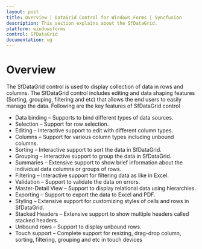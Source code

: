 ```yaml
---
layout: post
title: Overview | DataGrid Control for Windows Forms | Syncfusion
description: This section explains about the SfDataGrid.
platform: windowsforms
control: SfDataGrid
documentation: ug
---
```


# Overview

The SfDataGrid control is used to display collection of data in rows and columns. The SfDataGrid control includes editing and data shaping features (Sorting, grouping, filtering and etc) that allows the end users to easily manage the data.
Following are the key features of SfDataGrid control

* Data binding – Supports to bind different types of data sources.
* Selection – Support for row selection.
* Editing – Interactive support to edit with different column types.
* Columns – Support for various column types including unbound columns.
* Sorting – Interactive support to sort the data in SfDataGrid.
* Grouping – Interactive support to group the data in SfDataGrid.
* Summaries – Extensive support to show brief information about the individual data columns or groups of rows.
* Filtering – Interactive support for filtering data as like in Excel.
* Validation – Support to validate the data on errors.
* Master-Detail View – Support to display relational data using hierarchies.
* Exporting – Support to export the data to Excel and PDF.
* Styling – Extensive support for customizing styles of cells and rows in SfDataGrid.
* Stacked Headers – Extensive support to show multiple headers called stacked headers.
* Unbound rows – Support to display unbound rows.
* Touch support – Complete support for resizing, drag-drop column, sorting, filtering, grouping and etc in touch devices
